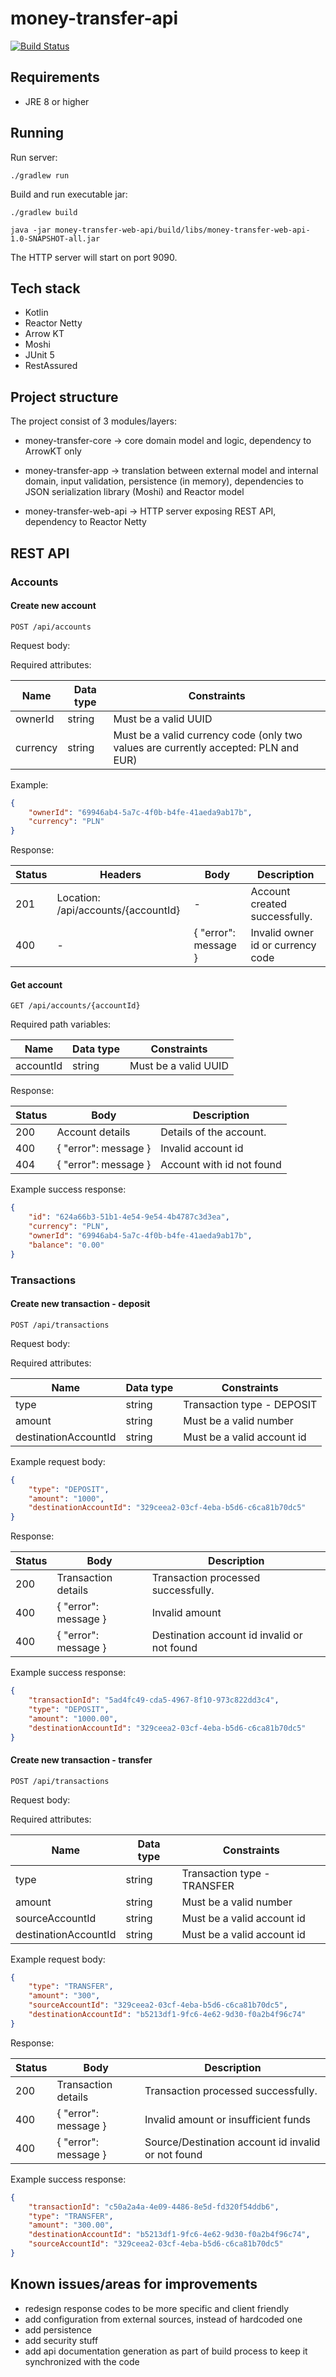 # money-transfer-api

[![Build Status](https://travis-ci.org/michalperlak/money-transfer-api.svg?branch=master)](https://travis-ci.org/michalperlak/money-transfer-api)

## Requirements

- JRE 8 or higher

## Running

Run server:

`./gradlew run`

Build and run executable jar:

`./gradlew build`

`java -jar money-transfer-web-api/build/libs/money-transfer-web-api-1.0-SNAPSHOT-all.jar`

The HTTP server will start on port 9090.

## Tech stack

 - Kotlin
 - Reactor Netty
 - Arrow KT
 - Moshi
 - JUnit 5
 - RestAssured
 
## Project structure 

The project consist of 3 modules/layers:
 - money-transfer-core -> core domain model and logic, dependency to ArrowKT only
 
 - money-transfer-app -> translation between external model and internal domain, 
 input validation, persistence (in memory), dependencies to JSON serialization library (Moshi) and Reactor model
 
 - money-transfer-web-api -> HTTP server exposing REST API, dependency to Reactor Netty
 
## REST API 

### Accounts

#### Create new account

`POST /api/accounts`

Request body:

Required attributes:

|Name|Data type|Constraints|
|------|-------|-----------|
| ownerId| string | Must be a valid UUID |
| currency| string| Must be a valid currency code (only two values are currently accepted: PLN and EUR) |

Example:
```json
{
	"ownerId": "69946ab4-5a7c-4f0b-b4fe-41aeda9ab17b",
	"currency": "PLN"
}
```

Response:

|Status|Headers| Body| Description|
|------|-------|-----|------------|
|201| Location: /api/accounts/{accountId}| - | Account created successfully. |
|400| - | { "error": message } | Invalid owner id or currency code |


#### Get account

`GET /api/accounts/{accountId}`

Required path variables:

|Name|Data type|Constraints|
|------|-------|-----------|
| accountId| string| Must be a valid UUID |

Response:

|Status| Body| Description|
|------|-----|------------|
|200 | Account details | Details of the account. |
|400 | { "error": message } | Invalid account id |
|404 | { "error": message } | Account with id not found |

Example success response:

```json
{
    "id": "624a66b3-51b1-4e54-9e54-4b4787c3d3ea",
    "currency": "PLN",
    "ownerId": "69946ab4-5a7c-4f0b-b4fe-41aeda9ab17b",
    "balance": "0.00"
}
```

### Transactions

#### Create new transaction - deposit

`POST /api/transactions`

Request body:

Required attributes:

|Name|Data type|Constraints|
|------|-------|-----------|
| type| string | Transaction type - DEPOSIT |
| amount| string | Must be a valid number |
|destinationAccountId| string| Must be a valid account id|

Example request body:

```json
{
	"type": "DEPOSIT",
	"amount": "1000",
	"destinationAccountId": "329ceea2-03cf-4eba-b5d6-c6ca81b70dc5"
}
```

Response:

|Status| Body| Description|
|------|-----|------------|
|200| Transaction details | Transaction processed successfully. |
|400| { "error": message } | Invalid amount |
|400| { "error": message } | Destination account id invalid or not found  |

Example success response:

```json
{
    "transactionId": "5ad4fc49-cda5-4967-8f10-973c822dd3c4",
    "type": "DEPOSIT",
    "amount": "1000.00",
    "destinationAccountId": "329ceea2-03cf-4eba-b5d6-c6ca81b70dc5"
}
```

#### Create new transaction - transfer

`POST /api/transactions`

Request body:

Required attributes:

|Name|Data type|Constraints|
|------|-------|-----------|
| type| string | Transaction type - TRANSFER |
| amount| string | Must be a valid number |
|sourceAccountId| string| Must be a valid account id|
|destinationAccountId| string| Must be a valid account id|

Example request body:

```json
{
	"type": "TRANSFER",
	"amount": "300",
	"sourceAccountId": "329ceea2-03cf-4eba-b5d6-c6ca81b70dc5",
	"destinationAccountId": "b5213df1-9fc6-4e62-9d30-f0a2b4f96c74"
}
```

Response:

|Status| Body| Description|
|------|-----|------------|
|200| Transaction details | Transaction processed successfully. |
|400| { "error": message } | Invalid amount or insufficient funds |
|400| { "error": message } | Source/Destination account id invalid or not found  |

Example success response:

```json
{
    "transactionId": "c50a2a4a-4e09-4486-8e5d-fd320f54ddb6",
    "type": "TRANSFER",
    "amount": "300.00",
    "destinationAccountId": "b5213df1-9fc6-4e62-9d30-f0a2b4f96c74",
    "sourceAccountId": "329ceea2-03cf-4eba-b5d6-c6ca81b70dc5"
}
```

## Known issues/areas for improvements

 - redesign response codes to be more specific and client friendly
 - add configuration from external sources, instead of hardcoded one
 - add persistence
 - add security stuff
 - add api documentation generation as part of build process 
 to keep it synchronized with the code
 